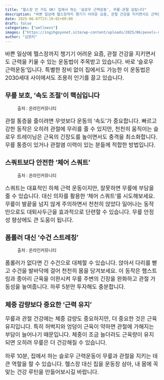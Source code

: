 ```yaml
---
title: "헬스장 안 가도 OK! 집에서 하는 '슬로우 근력운동', 무릎·관절 살립니다"
description: "바쁜 일상에 헬스장까지 챙기기 어려운 요즘, 관절 건강을 지키면서도 근력을 키울 수 있는 운동법이 주목받고 있습니다. 바로 ‘슬로우 근력운동’입니다. 특별한 장비 없이 집에서도 가능한 이 운동법은 2030세대 사이에서도 조용히 인기를 끌고 있습니다."
date: 2025-06-07T23:19:02+09:00
draft: false
categories: ["wellness"]
images: ["https://ingihgoyonet.site/wp-content/uploads/2025/06/pexels-mart-production-7894601-1-683x1024.jpg", "https://ingihgoyonet.site/wp-content/uploads/2025/06/ChatGPT-Image-2025년-6월-7일-오후-11_18_00-683x1024.png", "https://ingihgoyonet.site/wp-content/uploads/2025/06/pexels-tima-miroshnichenko-5928664-683x1024.jpg"]
author: "김현지"
---
```


<p style="font-size:18px">바쁜 일상에 헬스장까지 챙기기 어려운 요즘, 관절 건강을 지키면서도 근력을 키울 수 있는 운동법이 주목받고 있습니다. 바로 ‘슬로우 근력운동’입니다. 특별한 장비 없이 집에서도 가능한 이 운동법은 2030세대 사이에서도 조용히 인기를 끌고 있습니다.</p> <h2 >무릎 보호, ‘속도 조절’이 핵심입니다</h2> <figure ><img src="https://ingihgoyonet.site/wp-content/uploads/2025/06/pexels-mart-production-7894601-1-683x1024.jpg" alt="" style="aspect-ratio:16/9;object-fit:cover"/><figcaption >출처 : 온라인커뮤니티</figcaption></figure> <p style="font-size:18px">관절 통증을 줄이려면 무엇보다 운동의 ‘속도’가 중요합니다. 빠르고 강한 동작은 오히려 관절에 무리를 줄 수 있지만, 천천히 움직이는 슬로우 트레이닝은 근육의 긴장도를 높이면서도 충격을 최소화합니다. 무릎 통증이 있거나 관절염 이력이 있는 분들께 적합한 방법입니다.</p> <h2 >스쿼트보다 안전한 ‘체어 스쿼트’</h2> <figure ><img src="https://ingihgoyonet.site/wp-content/uploads/2025/06/ChatGPT-Image-2025년-6월-7일-오후-11_18_00-683x1024.png" alt="" style="aspect-ratio:16/9;object-fit:cover"/><figcaption >출처 : 온라인커뮤니티</figcaption></figure> <p style="font-size:18px">스쿼트는 대표적인 하체 근력 운동이지만, 잘못하면 무릎에 부담을 줄 수 있습니다. 대신 의자를 활용한 ‘체어 스쿼트’를 시도해보세요. 무릎이 발끝을 넘지 않게 주의하면서 천천히 앉았다 일어나는 동작만으로도 대퇴사두근을 효과적으로 단련할 수 있습니다. 무릎 안정성 향상에도 큰 도움이 됩니다.</p> <h2 >폼롤러 대신 ‘수건 스트레칭’</h2> <figure ><img src="https://ingihgoyonet.site/wp-content/uploads/2025/06/pexels-tima-miroshnichenko-5928664-683x1024.jpg" alt="" style="aspect-ratio:16/9;object-fit:cover"/><figcaption >출처 : 온라인커뮤니티</figcaption></figure> <p style="font-size:18px">폼롤러가 없다면 긴 수건으로 대체할 수 있습니다. 앉아서 다리를 뻗고 수건을 발바닥에 걸어 천천히 몸을 당겨보세요. 이 동작은 햄스트링과 종아리 근육을 이완시켜 무릎 주변의 긴장을 완화하고 관절 가동성을 높여줍니다. 하루 5분만 투자해도 충분합니다.</p> <h2 >체중 감량보다 중요한 ‘근력 유지’</h2> <p style="font-size:18px">무릎과 관절 건강에는 체중 감량도 중요하지만, 더 중요한 것은 근육 유지입니다. 특히 허벅지와 엉덩이 근육이 약하면 관절에 가해지는 부담이 늘어나기 때문입니다. 체중이 조금 늘더라도 근육량이 유지되면 오히려 무릎은 더 건강해질 수 있습니다.</p> <p style="font-size:18px">하루 10분, 집에서 하는 슬로우 근력운동이 무릎과 관절을 지키는 데 큰 역할을 할 수 있습니다. 헬스장 대신 집을 운동장 삼아, 내 몸에 꼭 맞는 건강 루틴을 만들어보시길 바랍니다.</p>